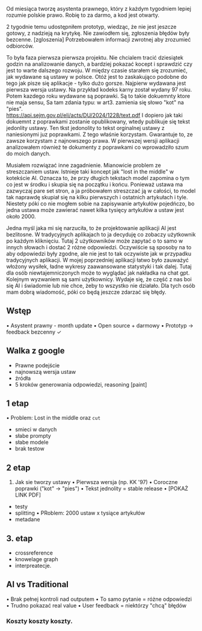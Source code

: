 Od miesiąca tworzę asystenta prawnego, który z każdym tygodniem lepiej rozumie polskie prawo.
Robię to za darmo, a kod jest otwarty.

2 tygodnie temu udostępniłem prototyp, wiedząc, że nie jest jeszcze gotowy, z nadzieją na krytykę.
Nie zawiodłem się, zgłoszenia błędów były bezcenne. [zgloszenia]
Potrzebowałem informacji zwrotnej aby zrozumieć odbiorców. 

To była faza pierwsza pierwsza projektu. 
Nie chcialem tracić dziesiątek godzin na analizowanie danych, a bardziej pokazać kocept i sprawdzić czy jest to warte dalszego rozwoju.
W między czasie starałem się zrozumieć, jak wydawane są ustawy w polsce. 
Otóż jest to zaskakująco podobne do tego jak pisze się aplikacje - tylko dużo gorsze. 
Najpierw wydawana jest pierwsza wersja ustawy. 
Na przykład kodeks karny został wydany 97 roku. 
Potem kazdego roku wydawane są poprawki. Są to takie dokuemnty ktore nie maja sensu, Sa tam zdania typu: w art3. zamienia się słowo "kot" na "pies".  
https://api.sejm.gov.pl/eli/acts/DU/2024/1228/text.pdf
I dopiero jak taki dokuemnt z poprawkami zostanie opublikowany, wtedy publikuje się tekst jedonlity ustawy. Ten tkst jedonolity to tekst orginalnej ustawy z naniesionymi juz poprawkami. 
Z tego właśnie korzystam. Gwarantuje to, ze zawsze korzystam z najnowszego prawa. W pierwszej wersji aplikacji  analizowałem również te dokumenty z poprawkami co wprowadziło szum do moich danych.

Musiałem rozwiązać inne zagadnienie. Mianowicie problem ze streszczaniem ustaw. 
Istnieje taki koncept jak "lost in the middle" w kotekście AI. Oznacza to, że przy długich tekstach model zapomina o tym co jest w środku i skupia się na początku i końcu. Ponieważ ustawa ma zazwyczaj pare set stron, a ja próbowałem streszczać ją w całości, to model tak naprawdę skupiał się na kilku pierwszych i ostatnich artykułach i tyle. Niestety póki co nie mogłem sobie na zapisywanie artykułów pojedńczo, bo jedna ustawa może zawierać nawet kilka tysięcy artykułów a ustaw jest około 2000. 


Jedna myśl jaka mi się narzuciła, to że projektowanie aplikacji AI jest bezlitosne. 
W tradycyjnych aplikajach to ja decyduję co zobaczy użytkownik po każdym kliknięciu. 
Tutaj 2 użytkowników może zapytać o to samo w innych słowach i dostać 2 różne odpowiedzi.
Oczywiście są sposoby na to aby odpowiedzi były zgodne, ale nie jest to tak oczywiste jak w przypadku tradycyjnych aplikacji. W mojej poprzedniej aplikacji łatwo było zauważyć włożony wysiłek, ładne wykresy zaawansowane statystyki i tak dalej. Tutaj dla osób niewtajemniczonych może to wyglądać  jak nakładka na chat gpt.
Kolejnym wyzwaniem są sami użytkownicy. Wydaje się, że część z nas boi się AI i świadomie lub nie chce, żeby to wszystko nie działało. Dla tych osób mam dobrą wiadomość, póki co będą jeszcze zdarzać się błędy.


## Wstęp
• Asystent prawny - month update
• Open source + darmowy
• Prototyp -> feedback bezcenny ✓

## Walka z google
- Prawne podejście
- najnowszą wersja ustaw
- źródła
- 5 kroków generowania odpowiedzi, reasoning [paint]



## 1 etap
• Problem: Lost in the middle oraz `cut`
- smieci w danych
- słabe prompty
- słabe modele
- brak testow



## 2 etap
1. Jak sie tworzy ustawy
    • Pierwsza wersja (np. KK '97)
    • Coroczne poprawki ("kot" -> "pies")
    • Tekst jednolity = stable release
    • [POKAŻ LINK PDF]
- testy
- splitting
• PRoblem: 2000 ustaw x tysiące artykułów
- metadane

## 3. etap
- crossreference
- knowelage graph
- interpreatecje.

## AI vs Traditional
• Brak pełnej kontroli nad outputem
• To samo pytanie = różne odpowiedzi
• Trudno pokazać real value
• User feedback = niektórzy "chcą" błędów

### Koszty koszty koszty.